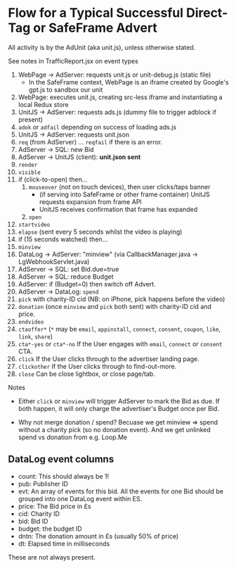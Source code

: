 
# Flow for a Typical Successful Direct-Tag or SafeFrame Advert

All activity is by the AdUnit (aka unit.js), unless otherwise stated.

See notes in TrafficReport.jsx on event types


1. WebPage -> AdServer: requests unit.js or unit-debug.js (static file)
    * In the SafeFrame context, WebPage is an iframe created by Google's gpt.js to sandbox our unit
2. WebPage: executes unit.js, creating src-less iframe and instantiating a local Redux store
5. UnitJS -> AdServer: requests ads.js (dummy file to trigger adblock if present)
6. `adok` or `adfail` depending on success of loading ads.js
7. UnitJS -> AdServer: requests unit.json
8. `req` (from AdServer) ... `reqfail` if there is an error.
9. AdServer -> SQL: new Bid
10. AdServer -> UnitJS (client): **unit.json sent**
11. `render`
12. `visible`
13. if (click-to-open) then...
    1. `mouseover` (not on touch devices), then user clicks/taps banner
        * (if serving into SafeFrame or other frame container) UnitJS requests expansion from frame API
        * UnitJS receives confirmation that frame has expanded
    2. `open`
14. `startvideo`
15. `elapse` (sent every 5 seconds whilst the video is playing)
16. if (15 seconds watched) then...
17. `minview`
18. DataLog -> AdServer: "minview" (via CallbackManager.java -> LgWebhookServlet.java)
19. AdServer -> SQL: set Bid.due=true
20. AdServer -> SQL: reduce Budget
21. AdServer: if (Budget=0) then switch off Advert.
22. AdServer -> DataLog: `spend`
23. `pick` with charity-ID cid (NB: on iPhone, pick happens before the video)
24. `donation` (once `minview` and `pick` both sent) with charity-ID cid and price.
25. `endvideo`
26. `ctaoffer*` (`*` may be `email`, `appinstall`, `connect`, `consent`, `coupon`, `like`, `link`, `share`)
27. `cta*-yes` or `cta*-no` If the User engages with `email`, `connect` or `consent` CTA.
28. `click` If the User clicks through to the advertiser landing page.
29. `clickother` If the User clicks through to find-out-more.
30. `close` Can be close lightbox, or close page/tab.

Notes

 - Either `click` or `minview` will trigger AdServer to mark the Bid as due. If both happen, it will only charge the advertiser's Budget once per Bid.

 - Why not merge donation / spend?
Becuase we get minview => spend without a charity pick (so no donation event).
And we get unlinked spend vs donation from e.g. Loop.Me


## DataLog event columns

 - count: This should always be 1!
 - pub: Publisher ID
 - evt: An array of events for this bid. 
 All the events for one Bid should be grouped into one DataLog event within ES.
 - price: The Bid price in £s
 - cid: Charity ID
 - bid: Bid ID
 - budget: the budget ID
 - dntn: The donation amount in £s (usually 50% of price)
 - dt: Elapsed time in milliseconds

These are not always present.

